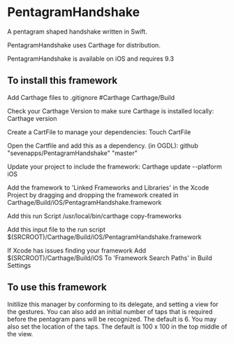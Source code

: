 # PentagramHandshake

A pentagram shaped handshake written in Swift.

PentagramHandshake uses Carthage for distribution.

PentagramHandshake is available on iOS and requires 9.3

## To install this framework

Add Carthage files to .gitignore #Carthage Carthage/Build

Check your Carthage Version to make sure Carthage is installed locally: Carthage version

Create a CartFile to manage your dependencies: Touch CartFile

Open the Cartfile and add this as a dependency. (in OGDL): github "sevenapps/PentagramHandshake" "master"

Update your project to include the framework: Carthage update --platform iOS

Add the framework to 'Linked Frameworks and Libraries' in the Xcode Project by dragging and dropping the framework created in Carthage/Build/iOS/PentagramHandshake.framework

Add this run Script /usr/local/bin/carthage copy-frameworks

Add this input file to the run script $(SRCROOT)/Carthage/Build/iOS/PentagramHandshake.framework

If Xcode has issues finding your framework Add $(SRCROOT)/Carthage/Build/iOS To 'Framework Search Paths' in Build Settings

## To use this framework

Initilize this manager by conforming to its delegate, and setting a view for the gestures. You can also add an initial number of taps that is required before the pentagram pans will be recognized. The default is 6. You may also set the location of the taps. The default is 100 x 100 in the top middle of the view.
